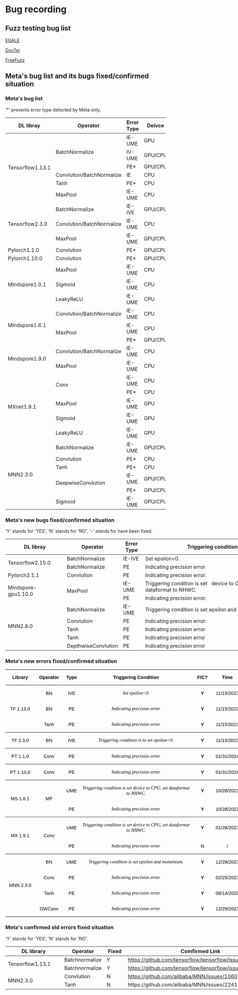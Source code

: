# Bug recording 
## Fuzz testing bug list
[EGALE](https://github.com/lin-tan/eagle/tree/main/bug-reproduction)

[DocTer](https://docs.google.com/spreadsheets/d/1DgupQBMVpybHtyOhCO0fRb-oJDZbZSbo7H-AG36AE_c/edit?pli=1#gid=1383411354)

[FreeFuzz](https://github.com/ise-uiuc/FreeFuzz/tree/main/data)

##  Meta's bug list and its bugs fixed/confirmed situation
### Meta's bug list
‘*’ presents error type detected by Meta only.
<table class="tg">
<thead>
  <tr>
    <th class="tg-0lax"> DL&nbsp;libray   </th>
    <th class="tg-0lax">Operator   </th>
    <th class="tg-0lax">Error Type   </th>
    <th class="tg-0lax"> Deivce   </th>
  </tr>
</thead>
<tbody>
  <tr>
    <td class="tg-0lax" rowspan="6">Tensorflow1.13.1   </td>
    <td class="tg-0lax" rowspan="3">BatchNormalize   </td>
    <td class="tg-0lax">IE-UME   </td>
    <td class="tg-0lax">GPU   </td>
  </tr>
  <tr>
    <td class="tg-0lax">IV-UME   </td>
    <td class="tg-0lax">GPU/CPU   </td>
  </tr>
  <tr>
    <td class="tg-0lax">PE*   </td>
    <td class="tg-0lax">GPU/CPU   </td>
  </tr>
  <tr>
    <td class="tg-0lax">Convlution/BatchNormalize   </td>
    <td class="tg-0lax">IE   </td>
    <td class="tg-0lax">CPU</td>
  </tr>
  <tr>
    <td class="tg-0lax">Tanh   </td>
    <td class="tg-0lax">PE* </td>
    <td class="tg-0lax">CPU   </td>
  </tr>
  <tr>
    <td class="tg-0lax">MaxPool   </td>
    <td class="tg-0lax">IE-UME   </td>
    <td class="tg-0lax">CPU   </td>
  </tr>
  <tr>
    <td class="tg-0lax" rowspan="3">Tensorflow2.3.0   </td>
    <td class="tg-0lax">BatchNormalize   </td>
    <td class="tg-0lax">IE-IVE   </td>
    <td class="tg-0lax">GPU/CPU   </td>
  </tr>
  <tr>
    <td class="tg-0lax">Convlution/BatchNormalize   </td>
    <td class="tg-0lax">IE-UME   </td>
    <td class="tg-0lax">CPU   </td>
  </tr>
  <tr>
    <td class="tg-0lax">MaxPool   </td>
    <td class="tg-0lax">IE-UME   </td>
    <td class="tg-0lax">GPU/CPU   </td>
  </tr>
  <tr>
    <td class="tg-0lax">Pytorch1.1.0   </td>
    <td class="tg-0lax">Convlution   </td>
    <td class="tg-0lax">PE*   </td>
    <td class="tg-0lax">GPU/CPU   </td>
  </tr>
  <tr>
    <td class="tg-0lax">Pytorch1.10.0   </td>
    <td class="tg-0lax">Convlution   </td>
    <td class="tg-0lax">PE*   </td>
    <td class="tg-0lax">GPU/CPU   </td>
  </tr>
  <tr>
    <td class="tg-0lax" rowspan="3">Mindspore1.0.1   <br></td>
    <td class="tg-0lax">MaxPool   </td>
    <td class="tg-0lax">IE-UME</td>
    <td class="tg-0lax">CPU</td>
  </tr>
  <tr>
    <td class="tg-0lax">Sigmoid</td>
    <td class="tg-0lax">IE-UME </td>
    <td class="tg-0lax">CPU</td>
  </tr>
  <tr>
    <td class="tg-0lax">LeakyReLU   </td>
    <td class="tg-0lax">IE-UME   </td>
    <td class="tg-0lax">CPU   </td>
  </tr>
  <tr>
    <td class="tg-0lax" rowspan="3">Mindspore1.6.1   </td>
    <td class="tg-0lax">Convlution/BatchNormalize   </td>
    <td class="tg-0lax">IE-UME   </td>
    <td class="tg-0lax">CPU   </td>
  </tr>
  <tr>
    <td class="tg-0lax" rowspan="2">MaxPool   </td>
    <td class="tg-0lax">IE-UME   </td>
    <td class="tg-0lax">CPU   </td>
  </tr>
  <tr>
    <td class="tg-0lax">PE*   </td>
    <td class="tg-0lax">GPU/CPU   </td>
  </tr>
  <tr>
    <td class="tg-0lax" rowspan="2">Mindspore1.9.0   </td>
    <td class="tg-0lax">Convlution/BatchNormalize   </td>
    <td class="tg-0lax">IE-UME   </td>
    <td class="tg-0lax">CPU   </td>
  </tr>
  <tr>
    <td class="tg-0lax">MaxPool   </td>
    <td class="tg-0lax">IE-UME   </td>
    <td class="tg-0lax">CPU   </td>
  </tr>
  <tr>
    <td class="tg-0lax" rowspan="5">MXnet1.9.1   </td>
    <td class="tg-0lax" rowspan="2">Conv   </td>
    <td class="tg-0lax"> IE-UME</td>
    <td class="tg-0lax"> CPU   </td>
  </tr>
  <tr>
    <td class="tg-0lax"> PE*   </td>
    <td class="tg-0lax">  CPU   </td>
  </tr>
  <tr>
    <td class="tg-0lax">MaxPool   </td>
    <td class="tg-0lax">IE-UME   </td>
    <td class="tg-0lax">GPU   </td>
  </tr>
  <tr>
    <td class="tg-0lax">Sigmoid   </td>
    <td class="tg-0lax">IE-UME   </td>
    <td class="tg-0lax">GPU   </td>
  </tr>
  <tr>
    <td class="tg-0lax">LeakyReLU   </td>
    <td class="tg-0lax">IE-UME   </td>
    <td class="tg-0lax">GPU   </td>
  </tr>
  <tr>
    <td class="tg-0lax" rowspan="6">MNN2.3.0   </td>
    <td class="tg-0lax"> BatchNormalize   </td>
    <td class="tg-0lax">IE-UME   </td>
    <td class="tg-0lax">GPU/CPU   </td>
  </tr>
  <tr>
    <td class="tg-0lax">Convlution   </td>
    <td class="tg-0lax">PE*   </td>
    <td class="tg-0lax">CPU</td>
  </tr>
  <tr>
    <td class="tg-0lax">Tanh </td>
    <td class="tg-0lax">PE*   </td>
    <td class="tg-0lax">CPU   </td>
  </tr>
  <tr>
    <td class="tg-0lax" rowspan="2">DeepwiseConvlution</td>
    <td class="tg-0lax">IE-UME   </td>
    <td class="tg-0lax">GPU/CPU   </td>
  </tr>
  <tr>
    <td class="tg-0lax">PE*</td>
    <td class="tg-0lax">GPU/CPU   </td>
  </tr>
  <tr>
    <td class="tg-0lax">Sigmoid   </td>
    <td class="tg-0lax">IE-UME   </td>
    <td class="tg-0lax">GPU/CPU   </td>
  </tr>
</tbody>
</table>

### Meta's new bugs fixed/confirmed situation
'Y' stands for 'YES', 'N' stands for 'NO', '-' stands for have been fixed.
<table class="tg" style="undefined;table-layout: fixed; width: 1290px">
<colgroup>
<col style="width: 192px">
<col style="width: 125px">
<col style="width: 72px">
<col style="width: 502px">
<col style="width: 57px">
<col style="width: 342px">
</colgroup>
<thead>
  <tr>
    <th class="tg-9wq8">DL&nbsp;libray</th>
    <th class="tg-9wq8">Operator</th>
    <th class="tg-9wq8">Error Type</th>
    <th class="tg-9wq8">Triggering condition</th>
    <th class="tg-nrix">Fixed</th>
    <th class="tg-nrix">Confirmed</th>
  </tr>
</thead>
<tbody>
  <tr>
    <td class="tg-9wq8" rowspan="2">Tensorflow2.15.0</td>
    <td class="tg-9wq8">BatchNormalize</td>
    <td class="tg-g0ou">IE-IVE</td>
    <td class="tg-g0ou">Set epsilon&lt;0.</td>
    <td class="tg-nrix">Y</td>
    <td class="tg-nrix">-</td>
  </tr>
  <tr>
    <td class="tg-9wq8">BatchNormalize</td>
    <td class="tg-g0ou">PE</td>
    <td class="tg-g0ou">Indicating precision error</td>
    <td class="tg-nrix">Y</td>
    <td class="tg-nrix">-</td>
  </tr>
  <tr>
    <td class="tg-9wq8">Pytorch2.1.1</td>
    <td class="tg-9wq8">Convlution</td>
    <td class="tg-g0ou">PE</td>
    <td class="tg-g0ou">Indicating precision error.</td>
    <td class="tg-nrix">N</td>
    <td class="tg-nrix">N</td>
  </tr>
  <tr>
    <td class="tg-9wq8" rowspan="2">Mindspore-gpu1.10.0</td>
    <td class="tg-9wq8" rowspan="2">MaxPool</td>
    <td class="tg-9wq8">IE-UME</td>
    <td class="tg-9wq8">Triggering condition is set&nbsp;&nbsp;&nbsp;device to CPU, set dataformat to NHWC.</td>
    <td class="tg-nrix">Y</td>
    <td class="tg-nrix">-</td>
  </tr>
  <tr>
    <td class="tg-nrix">PE</td>
    <td class="tg-nrix">Indicating precision error.</td>
    <td class="tg-nrix">Y</td>
    <td class="tg-nrix">-</td>
  </tr>
  <tr>
    <td class="tg-nrix" rowspan="5">MNN2.8.0</td>
    <td class="tg-nrix">BatchNormalize</td>
    <td class="tg-nrix">IE-UME</td>
    <td class="tg-nrix">Triggering condition is set epsilon and momentum.</td>
    <td class="tg-nrix">Y</td>
    <td class="tg-nrix">-</td>
  </tr>
  <tr>
    <td class="tg-nrix">Convlution</td>
    <td class="tg-nrix">PE</td>
    <td class="tg-nrix">Indicating precision error.</td>
    <td class="tg-nrix">N</td>
    <td class="tg-i2ln"><a href="https://github.com/alibaba/MNN/issues/2205">https://github.com/alibaba/MNN/issues/2205</a></td>
  </tr>
  <tr>
    <td class="tg-nrix">Tanh</td>
    <td class="tg-nrix">PE</td>
    <td class="tg-nrix">Indicating precision error</td>
    <td class="tg-nrix">N</td>
    <td class="tg-nrix">N</td>
  </tr>
  <tr>
    <td class="tg-nrix">Tanh</td>
    <td class="tg-nrix">PE</td>
    <td class="tg-nrix">Indicating precision error</td>
    <td class="tg-nrix">N</td>
    <td class="tg-i2ln"><a href="https://github.com/alibaba/MNN/issues/2241">https://github.com/alibaba/MNN/issues/2241</a></td>
  </tr>
  <tr>
    <td class="tg-nrix">DepthwiseConvlution</td>
    <td class="tg-nrix">PE</td>
    <td class="tg-nrix">Indicating precision error</td>
    <td class="tg-nrix">Y</td>
    <td class="tg-nrix">-</td>
  </tr>
</tbody>
</table>

### Meta's new errors fixed/confirmed situation

<table class="MsoNormalTable" border="0" cellspacing="0" cellpadding="0" width="792" style="width:594.0pt;border-collapse:collapse;mso-yfti-tbllook:1184;
 mso-padding-alt:0cm 5.4pt 0cm 5.4pt">
 <tbody><tr style="mso-yfti-irow:0;mso-yfti-firstrow:yes;height:22.7pt">
  <td width="79" nowrap="" style="width:59.0pt;border-top:solid windowtext 1.0pt;
  border-left:none;border-bottom:solid windowtext 1.0pt;border-right:none;
  padding:0cm 5.4pt 0cm 5.4pt;height:22.7pt">
  <p class="MsoNormal" align="center" style="text-align:center;mso-pagination:widow-orphan"><b><span lang="EN-US" style="font-size:11.0pt;font-family:&quot;Arial Unicode MS&quot;,sans-serif;
  color:black;mso-font-kerning:0pt">Library<o:p></o:p></span></b></p>
  </td>
  <td width="75" nowrap="" style="width:56.0pt;border-top:solid windowtext 1.0pt;
  border-left:none;border-bottom:solid windowtext 1.0pt;border-right:none;
  padding:0cm 5.4pt 0cm 5.4pt;height:22.7pt">
  <p class="MsoNormal" align="center" style="text-align:center;mso-pagination:widow-orphan"><b><span lang="EN-US" style="font-size:11.0pt;font-family:&quot;Arial Unicode MS&quot;,sans-serif;
  color:black;mso-font-kerning:0pt">Operator<o:p></o:p></span></b></p>
  </td>
  <td width="39" nowrap="" style="width:29.0pt;border-top:solid windowtext 1.0pt;
  border-left:none;border-bottom:solid windowtext 1.0pt;border-right:none;
  padding:0cm 5.4pt 0cm 5.4pt;height:22.7pt">
  <p class="MsoNormal" align="center" style="text-align:center;mso-pagination:widow-orphan"><b><span lang="EN-US" style="font-size:11.0pt;font-family:&quot;Arial Unicode MS&quot;,sans-serif;
  color:black;mso-font-kerning:0pt">Type<o:p></o:p></span></b></p>
  </td>
  <td width="439" style="width:329.0pt;border-top:solid windowtext 1.0pt;
  border-left:none;border-bottom:solid windowtext 1.0pt;border-right:none;
  padding:0cm 5.4pt 0cm 5.4pt;height:22.7pt">
  <p class="MsoNormal" align="center" style="text-align:center;mso-pagination:widow-orphan"><b><span lang="EN-US" style="font-size:11.0pt;font-family:&quot;Arial Unicode MS&quot;,sans-serif;
  color:black;mso-font-kerning:0pt">Triggering Condition<o:p></o:p></span></b></p>
  </td>
  <td width="51" nowrap="" style="width:38.0pt;border-top:solid windowtext 1.0pt;
  border-left:none;border-bottom:solid windowtext 1.0pt;border-right:none;
  padding:0cm 5.4pt 0cm 5.4pt;height:22.7pt">
  <p class="MsoNormal" align="center" style="text-align:center;mso-pagination:widow-orphan"><b><span lang="EN-US" style="font-size:11.0pt;font-family:&quot;Arial Unicode MS&quot;,sans-serif;
  color:black;mso-font-kerning:0pt">F/C?<o:p></o:p></span></b></p>
  </td>
  <td width="77" nowrap="" style="width:58.0pt;border-top:solid windowtext 1.0pt;
  border-left:none;border-bottom:solid windowtext 1.0pt;border-right:none;
  padding:0cm 5.4pt 0cm 5.4pt;height:22.7pt">
  <p class="MsoNormal" align="center" style="text-align:center;mso-pagination:widow-orphan"><b><span lang="EN-US" style="font-size:11.0pt;font-family:&quot;Arial Unicode MS&quot;,sans-serif;
  color:black;mso-font-kerning:0pt">Time<o:p></o:p></span></b></p>
  </td>
  <td width="33" nowrap="" style="width:25.0pt;border-top:solid windowtext 1.0pt;
  border-left:none;border-bottom:solid windowtext 1.0pt;border-right:none;
  padding:0cm 5.4pt 0cm 5.4pt;height:22.7pt">
  <p class="MsoNormal" align="center" style="text-align:center;mso-pagination:widow-orphan"><span class="SpellE"><b><span lang="EN-US" style="font-size:11.0pt;font-family:&quot;Arial Unicode MS&quot;,sans-serif;
  color:black;mso-font-kerning:0pt">Url</span></b></span><b><span lang="EN-US" style="font-size:11.0pt;font-family:&quot;Arial Unicode MS&quot;,sans-serif;color:black;
  mso-font-kerning:0pt"><o:p></o:p></span></b></p>
  </td>
 </tr>
 <tr style="mso-yfti-irow:1;height:22.7pt">
  <td width="79" nowrap="" rowspan="3" style="width:59.0pt;border:none;border-bottom:
  solid black 1.0pt;mso-border-bottom-alt:solid black .5pt;padding:0cm 5.4pt 0cm 5.4pt;
  height:22.7pt">
  <p class="MsoNormal" align="center" style="text-align:center;mso-pagination:widow-orphan"><span lang="EN-US" style="font-size:11.0pt;font-family:&quot;Arial Unicode MS&quot;,sans-serif;
  color:black;mso-font-kerning:0pt">TF 1.13.0<o:p></o:p></span></p>
  </td>
  <td width="75" nowrap="" style="width:56.0pt;padding:0cm 5.4pt 0cm 5.4pt;
  height:22.7pt">
  <p class="MsoNormal" align="center" style="text-align:center;mso-pagination:widow-orphan"><span lang="EN-US" style="font-size:11.0pt;font-family:&quot;Arial Unicode MS&quot;,sans-serif;
  color:black;mso-font-kerning:0pt">BN<o:p></o:p></span></p>
  </td>
  <td width="39" nowrap="" style="width:29.0pt;padding:0cm 5.4pt 0cm 5.4pt;
  height:22.7pt">
  <p class="MsoNormal" align="center" style="text-align:center;mso-pagination:widow-orphan"><span lang="EN-US" style="font-size:11.0pt;font-family:&quot;Arial Unicode MS&quot;,sans-serif;
  color:black;mso-font-kerning:0pt">IVE<o:p></o:p></span></p>
  </td>
  <td width="439" style="width:329.0pt;padding:0cm 5.4pt 0cm 5.4pt;height:22.7pt">
  <p class="MsoNormal" align="center" style="text-align:center;mso-pagination:widow-orphan"><i><span lang="EN-US" style="font-size:11.0pt;font-family:&quot;Times New Roman&quot;,serif;
  mso-fareast-font-family:等线;color:black;mso-font-kerning:0pt">Set
  epsilon&lt;0.<o:p></o:p></span></i></p>
  </td>
  <td width="51" nowrap="" style="width:38.0pt;padding:0cm 5.4pt 0cm 5.4pt;
  height:22.7pt">
  <p class="MsoNormal" align="center" style="text-align:center;mso-pagination:widow-orphan"><b><span lang="EN-US" style="font-size:11.0pt;font-family:&quot;Arial Unicode MS&quot;,sans-serif;
  color:black;mso-font-kerning:0pt">Y<o:p></o:p></span></b></p>
  </td>
  <td width="77" nowrap="" style="width:58.0pt;padding:0cm 5.4pt 0cm 5.4pt;
  height:22.7pt">
  <p class="MsoNormal" align="center" style="text-align:center;mso-pagination:widow-orphan"><span lang="EN-US" style="font-size:11.0pt;font-family:&quot;Arial Unicode MS&quot;,sans-serif;
  color:black;mso-font-kerning:0pt">11/15/2023<o:p></o:p></span></p>
  </td>
  <td width="33" nowrap="" style="width:25.0pt;padding:0cm 5.4pt 0cm 5.4pt;
  height:22.7pt">
  <p class="MsoNormal" align="center" style="text-align:center;mso-pagination:widow-orphan"><span lang="EN-US" style="font-size:11.0pt;font-family:&quot;Arial Unicode MS&quot;,sans-serif;
  color:black;mso-font-kerning:0pt">/<o:p></o:p></span></p>
  </td>
 </tr>
 <tr style="mso-yfti-irow:2;height:22.7pt">
  <td width="75" nowrap="" style="width:56.0pt;padding:0cm 5.4pt 0cm 5.4pt;
  height:22.7pt">
  <p class="MsoNormal" align="center" style="text-align:center;mso-pagination:widow-orphan"><span lang="EN-US" style="font-size:11.0pt;font-family:&quot;Arial Unicode MS&quot;,sans-serif;
  color:black;mso-font-kerning:0pt">BN<o:p></o:p></span></p>
  </td>
  <td width="39" nowrap="" style="width:29.0pt;padding:0cm 5.4pt 0cm 5.4pt;
  height:22.7pt">
  <p class="MsoNormal" align="center" style="text-align:center;mso-pagination:widow-orphan"><span lang="EN-US" style="font-size:11.0pt;font-family:&quot;Arial Unicode MS&quot;,sans-serif;
  color:black;mso-font-kerning:0pt">PE<o:p></o:p></span></p>
  </td>
  <td width="439" style="width:329.0pt;padding:0cm 5.4pt 0cm 5.4pt;height:22.7pt">
  <p class="MsoNormal" align="center" style="text-align:center;mso-pagination:widow-orphan"><i><span lang="EN-US" style="font-size:11.0pt;font-family:&quot;Times New Roman&quot;,serif;
  mso-fareast-font-family:等线;color:black;mso-font-kerning:0pt">Indicating
  precision error.<o:p></o:p></span></i></p>
  </td>
  <td width="51" nowrap="" style="width:38.0pt;padding:0cm 5.4pt 0cm 5.4pt;
  height:22.7pt">
  <p class="MsoNormal" align="center" style="text-align:center;mso-pagination:widow-orphan"><b><span lang="EN-US" style="font-size:11.0pt;font-family:&quot;Arial Unicode MS&quot;,sans-serif;
  color:black;mso-font-kerning:0pt">Y<o:p></o:p></span></b></p>
  </td>
  <td width="77" nowrap="" style="width:58.0pt;padding:0cm 5.4pt 0cm 5.4pt;
  height:22.7pt">
  <p class="MsoNormal" align="center" style="text-align:center;mso-pagination:widow-orphan"><span lang="EN-US" style="font-size:11.0pt;font-family:&quot;Arial Unicode MS&quot;,sans-serif;
  color:black;mso-font-kerning:0pt">11/15/2023<o:p></o:p></span></p>
  </td>
  <td width="33" nowrap="" style="width:25.0pt;padding:0cm 5.4pt 0cm 5.4pt;
  height:22.7pt">
  <p class="MsoNormal" align="center" style="text-align:center;mso-pagination:widow-orphan"><span lang="EN-US" style="font-size:11.0pt;font-family:&quot;Arial Unicode MS&quot;,sans-serif;
  color:black;mso-font-kerning:0pt">/<o:p></o:p></span></p>
  </td>
 </tr>
 <tr style="mso-yfti-irow:3;height:22.7pt">
  <td width="75" nowrap="" style="width:56.0pt;border:none;border-bottom:solid windowtext 1.0pt;
  mso-border-bottom-alt:solid windowtext .5pt;padding:0cm 5.4pt 0cm 5.4pt;
  height:22.7pt">
  <p class="MsoNormal" align="center" style="text-align:center;mso-pagination:widow-orphan"><span lang="EN-US" style="font-size:11.0pt;font-family:&quot;Arial Unicode MS&quot;,sans-serif;
  color:black;mso-font-kerning:0pt">Tanh<o:p></o:p></span></p>
  </td>
  <td width="39" nowrap="" style="width:29.0pt;border:none;border-bottom:solid windowtext 1.0pt;
  mso-border-bottom-alt:solid windowtext .5pt;padding:0cm 5.4pt 0cm 5.4pt;
  height:22.7pt">
  <p class="MsoNormal" align="center" style="text-align:center;mso-pagination:widow-orphan"><span lang="EN-US" style="font-size:11.0pt;font-family:&quot;Arial Unicode MS&quot;,sans-serif;
  color:black;mso-font-kerning:0pt">PE<o:p></o:p></span></p>
  </td>
  <td width="439" style="width:329.0pt;border:none;border-bottom:solid windowtext 1.0pt;
  mso-border-bottom-alt:solid windowtext .5pt;padding:0cm 5.4pt 0cm 5.4pt;
  height:22.7pt">
  <p class="MsoNormal" align="center" style="text-align:center;mso-pagination:widow-orphan"><i><span lang="EN-US" style="font-size:11.0pt;font-family:&quot;Times New Roman&quot;,serif;
  mso-fareast-font-family:等线;color:black;mso-font-kerning:0pt">Indicating
  precision error.<o:p></o:p></span></i></p>
  </td>
  <td width="51" nowrap="" style="width:38.0pt;border:none;border-bottom:solid windowtext 1.0pt;
  mso-border-bottom-alt:solid windowtext .5pt;padding:0cm 5.4pt 0cm 5.4pt;
  height:22.7pt">
  <p class="MsoNormal" align="center" style="text-align:center;mso-pagination:widow-orphan"><b><span lang="EN-US" style="font-size:11.0pt;font-family:&quot;Arial Unicode MS&quot;,sans-serif;
  color:black;mso-font-kerning:0pt">Y<o:p></o:p></span></b></p>
  </td>
  <td width="77" nowrap="" style="width:58.0pt;border:none;border-bottom:solid windowtext 1.0pt;
  mso-border-bottom-alt:solid windowtext .5pt;padding:0cm 5.4pt 0cm 5.4pt;
  height:22.7pt">
  <p class="MsoNormal" align="center" style="text-align:center;mso-pagination:widow-orphan"><span lang="EN-US" style="font-size:11.0pt;font-family:&quot;Arial Unicode MS&quot;,sans-serif;
  color:black;mso-font-kerning:0pt">11/15/2023<o:p></o:p></span></p>
  </td>
  <td width="33" nowrap="" style="width:25.0pt;border:none;border-bottom:solid windowtext 1.0pt;
  mso-border-bottom-alt:solid windowtext .5pt;padding:0cm 5.4pt 0cm 5.4pt;
  height:22.7pt">
  <p class="MsoNormal" align="center" style="text-align:center;mso-pagination:widow-orphan"><span lang="EN-US" style="font-size:11.0pt;font-family:&quot;Arial Unicode MS&quot;,sans-serif;
  color:black;mso-font-kerning:0pt">/<o:p></o:p></span></p>
  </td>
 </tr>
 <tr style="mso-yfti-irow:4;height:22.7pt">
  <td width="79" nowrap="" style="width:59.0pt;padding:0cm 5.4pt 0cm 5.4pt;
  height:22.7pt">
  <p class="MsoNormal" align="center" style="text-align:center;mso-pagination:widow-orphan"><span lang="EN-US" style="font-size:11.0pt;font-family:&quot;Arial Unicode MS&quot;,sans-serif;
  color:black;mso-font-kerning:0pt">TF 2.3.0<o:p></o:p></span></p>
  </td>
  <td width="75" nowrap="" style="width:56.0pt;padding:0cm 5.4pt 0cm 5.4pt;
  height:22.7pt">
  <p class="MsoNormal" align="center" style="text-align:center;mso-pagination:widow-orphan"><span lang="EN-US" style="font-size:11.0pt;font-family:&quot;Arial Unicode MS&quot;,sans-serif;
  color:black;mso-font-kerning:0pt">BN<o:p></o:p></span></p>
  </td>
  <td width="39" nowrap="" style="width:29.0pt;padding:0cm 5.4pt 0cm 5.4pt;
  height:22.7pt">
  <p class="MsoNormal" align="center" style="text-align:center;mso-pagination:widow-orphan"><span lang="EN-US" style="font-size:11.0pt;font-family:&quot;Arial Unicode MS&quot;,sans-serif;
  color:black;mso-font-kerning:0pt">IVE<o:p></o:p></span></p>
  </td>
  <td width="439" style="width:329.0pt;padding:0cm 5.4pt 0cm 5.4pt;height:22.7pt">
  <p class="MsoNormal" align="center" style="text-align:center;mso-pagination:widow-orphan"><i><span lang="EN-US" style="font-size:11.0pt;font-family:&quot;Times New Roman&quot;,serif;
  mso-fareast-font-family:等线;color:black;mso-font-kerning:0pt">Triggering condition
  is to set epsilon&lt;0.<o:p></o:p></span></i></p>
  </td>
  <td width="51" nowrap="" style="width:38.0pt;border:none;border-bottom:solid windowtext 1.0pt;
  mso-border-bottom-alt:solid windowtext .5pt;padding:0cm 5.4pt 0cm 5.4pt;
  height:22.7pt">
  <p class="MsoNormal" align="center" style="text-align:center;mso-pagination:widow-orphan"><b><span lang="EN-US" style="font-size:11.0pt;font-family:&quot;Arial Unicode MS&quot;,sans-serif;
  color:black;mso-font-kerning:0pt">Y<o:p></o:p></span></b></p>
  </td>
  <td width="77" nowrap="" style="width:58.0pt;border:none;border-bottom:solid windowtext 1.0pt;
  mso-border-bottom-alt:solid windowtext .5pt;padding:0cm 5.4pt 0cm 5.4pt;
  height:22.7pt">
  <p class="MsoNormal" align="center" style="text-align:center;mso-pagination:widow-orphan"><span lang="EN-US" style="font-size:11.0pt;font-family:&quot;Arial Unicode MS&quot;,sans-serif;
  color:black;mso-font-kerning:0pt">11/15/2023<o:p></o:p></span></p>
  </td>
  <td width="33" nowrap="" style="width:25.0pt;border:none;border-bottom:solid windowtext 1.0pt;
  mso-border-bottom-alt:solid windowtext .5pt;padding:0cm 5.4pt 0cm 5.4pt;
  height:22.7pt">
  <p class="MsoNormal" align="center" style="text-align:center;mso-pagination:widow-orphan"><span lang="EN-US" style="font-size:11.0pt;font-family:&quot;Arial Unicode MS&quot;,sans-serif;
  color:black;mso-font-kerning:0pt">/<o:p></o:p></span></p>
  </td>
 </tr>
 <tr style="mso-yfti-irow:5;height:22.7pt">
  <td width="79" nowrap="" style="width:59.0pt;border-top:solid windowtext 1.0pt;
  border-left:none;border-bottom:solid windowtext 1.0pt;border-right:none;
  mso-border-top-alt:solid windowtext .5pt;mso-border-bottom-alt:solid windowtext .5pt;
  padding:0cm 5.4pt 0cm 5.4pt;height:22.7pt">
  <p class="MsoNormal" align="center" style="text-align:center;mso-pagination:widow-orphan"><span lang="EN-US" style="font-size:11.0pt;font-family:&quot;Arial Unicode MS&quot;,sans-serif;
  color:black;mso-font-kerning:0pt">PT 1.1.0<o:p></o:p></span></p>
  </td>
  <td width="75" nowrap="" style="width:56.0pt;border-top:solid windowtext 1.0pt;
  border-left:none;border-bottom:solid windowtext 1.0pt;border-right:none;
  mso-border-top-alt:solid windowtext .5pt;mso-border-bottom-alt:solid windowtext .5pt;
  padding:0cm 5.4pt 0cm 5.4pt;height:22.7pt">
  <p class="MsoNormal" align="center" style="text-align:center;mso-pagination:widow-orphan"><span lang="EN-US" style="font-size:11.0pt;font-family:&quot;Arial Unicode MS&quot;,sans-serif;
  color:black;mso-font-kerning:0pt">Conv<o:p></o:p></span></p>
  </td>
  <td width="39" nowrap="" style="width:29.0pt;border-top:solid windowtext 1.0pt;
  border-left:none;border-bottom:solid windowtext 1.0pt;border-right:none;
  mso-border-top-alt:solid windowtext .5pt;mso-border-bottom-alt:solid windowtext .5pt;
  padding:0cm 5.4pt 0cm 5.4pt;height:22.7pt">
  <p class="MsoNormal" align="center" style="text-align:center;mso-pagination:widow-orphan"><span lang="EN-US" style="font-size:11.0pt;font-family:&quot;Arial Unicode MS&quot;,sans-serif;
  color:black;mso-font-kerning:0pt">PE<o:p></o:p></span></p>
  </td>
  <td width="439" style="width:329.0pt;border-top:solid windowtext 1.0pt;
  border-left:none;border-bottom:solid windowtext 1.0pt;border-right:none;
  mso-border-top-alt:solid windowtext .5pt;mso-border-bottom-alt:solid windowtext .5pt;
  padding:0cm 5.4pt 0cm 5.4pt;height:22.7pt">
  <p class="MsoNormal" align="center" style="text-align:center;mso-pagination:widow-orphan"><i><span lang="EN-US" style="font-size:11.0pt;font-family:&quot;Times New Roman&quot;,serif;
  mso-fareast-font-family:等线;color:black;mso-font-kerning:0pt">Indicating
  precision error.<o:p></o:p></span></i></p>
  </td>
  <td width="51" nowrap="" style="width:38.0pt;border:none;border-bottom:solid windowtext 1.0pt;
  mso-border-top-alt:solid windowtext .5pt;mso-border-top-alt:solid windowtext .5pt;
  mso-border-bottom-alt:solid windowtext .5pt;padding:0cm 5.4pt 0cm 5.4pt;
  height:22.7pt">
  <p class="MsoNormal" align="center" style="text-align:center;mso-pagination:widow-orphan"><b><span lang="EN-US" style="font-size:11.0pt;font-family:&quot;Arial Unicode MS&quot;,sans-serif;
  color:black;mso-font-kerning:0pt">Y<o:p></o:p></span></b></p>
  </td>
  <td width="77" nowrap="" style="width:58.0pt;border:none;border-bottom:solid windowtext 1.0pt;
  mso-border-top-alt:solid windowtext .5pt;mso-border-top-alt:solid windowtext .5pt;
  mso-border-bottom-alt:solid windowtext .5pt;padding:0cm 5.4pt 0cm 5.4pt;
  height:22.7pt">
  <p class="MsoNormal" align="center" style="text-align:center;mso-pagination:widow-orphan"><span lang="EN-US" style="font-size:11.0pt;font-family:&quot;Arial Unicode MS&quot;,sans-serif;
  color:black;mso-font-kerning:0pt">01/31/2024<o:p></o:p></span></p>
  </td>
  <td width="33" nowrap="" style="width:25.0pt;border:none;border-bottom:solid windowtext 1.0pt;
  mso-border-top-alt:solid windowtext .5pt;mso-border-top-alt:solid windowtext .5pt;
  mso-border-bottom-alt:solid windowtext .5pt;padding:0cm 5.4pt 0cm 5.4pt;
  height:22.7pt">
  <p class="MsoNormal" align="center" style="text-align:center;mso-pagination:widow-orphan"><span lang="EN-US" style="font-size:11.0pt;font-family:&quot;Arial Unicode MS&quot;,sans-serif;
  color:black;mso-font-kerning:0pt">/<o:p></o:p></span></p>
  </td>
 </tr>
 <tr style="mso-yfti-irow:6;height:22.7pt">
  <td width="79" nowrap="" style="width:59.0pt;padding:0cm 5.4pt 0cm 5.4pt;
  height:22.7pt">
  <p class="MsoNormal" align="center" style="text-align:center;mso-pagination:widow-orphan"><span lang="EN-US" style="font-size:11.0pt;font-family:&quot;Arial Unicode MS&quot;,sans-serif;
  color:black;mso-font-kerning:0pt">PT 1.10.0<o:p></o:p></span></p>
  </td>
  <td width="75" nowrap="" style="width:56.0pt;padding:0cm 5.4pt 0cm 5.4pt;
  height:22.7pt">
  <p class="MsoNormal" align="center" style="text-align:center;mso-pagination:widow-orphan"><span lang="EN-US" style="font-size:11.0pt;font-family:&quot;Arial Unicode MS&quot;,sans-serif;
  color:black;mso-font-kerning:0pt">Conv<o:p></o:p></span></p>
  </td>
  <td width="39" nowrap="" style="width:29.0pt;padding:0cm 5.4pt 0cm 5.4pt;
  height:22.7pt">
  <p class="MsoNormal" align="center" style="text-align:center;mso-pagination:widow-orphan"><span lang="EN-US" style="font-size:11.0pt;font-family:&quot;Arial Unicode MS&quot;,sans-serif;
  color:black;mso-font-kerning:0pt">PE<o:p></o:p></span></p>
  </td>
  <td width="439" style="width:329.0pt;padding:0cm 5.4pt 0cm 5.4pt;height:22.7pt">
  <p class="MsoNormal" align="center" style="text-align:center;mso-pagination:widow-orphan"><i><span lang="EN-US" style="font-size:11.0pt;font-family:&quot;Times New Roman&quot;,serif;
  mso-fareast-font-family:等线;color:black;mso-font-kerning:0pt">Indicating
  precision error.<o:p></o:p></span></i></p>
  </td>
  <td width="51" nowrap="" style="width:38.0pt;padding:0cm 5.4pt 0cm 5.4pt;
  height:22.7pt">
  <p class="MsoNormal" align="center" style="text-align:center;mso-pagination:widow-orphan"><b><span lang="EN-US" style="font-size:11.0pt;font-family:&quot;Arial Unicode MS&quot;,sans-serif;
  color:black;mso-font-kerning:0pt">Y<o:p></o:p></span></b></p>
  </td>
  <td width="77" nowrap="" style="width:58.0pt;border:none;border-bottom:solid windowtext 1.0pt;
  mso-border-top-alt:solid windowtext .5pt;mso-border-top-alt:solid windowtext .5pt;
  mso-border-bottom-alt:solid windowtext .5pt;padding:0cm 5.4pt 0cm 5.4pt;
  height:22.7pt">
  <p class="MsoNormal" align="center" style="text-align:center;mso-pagination:widow-orphan"><span lang="EN-US" style="font-size:11.0pt;font-family:&quot;Arial Unicode MS&quot;,sans-serif;
  color:black;mso-font-kerning:0pt">01/31/2024<o:p></o:p></span></p>
  </td>
  <td width="33" nowrap="" style="width:25.0pt;padding:0cm 5.4pt 0cm 5.4pt;
  height:22.7pt">
  <p class="MsoNormal" align="center" style="text-align:center;mso-pagination:widow-orphan"><span lang="EN-US" style="font-size:11.0pt;font-family:&quot;Arial Unicode MS&quot;,sans-serif;
  color:black;mso-font-kerning:0pt">/<o:p></o:p></span></p>
  </td>
 </tr>
 <tr style="mso-yfti-irow:7;height:22.7pt">
  <td width="79" nowrap="" rowspan="2" style="width:59.0pt;border-top:solid windowtext 1.0pt;
  border-left:none;border-bottom:solid black 1.0pt;border-right:none;
  mso-border-top-alt:solid windowtext .5pt;mso-border-bottom-alt:solid black .5pt;
  padding:0cm 5.4pt 0cm 5.4pt;height:22.7pt">
  <p class="MsoNormal" align="center" style="text-align:center;mso-pagination:widow-orphan"><span lang="EN-US" style="font-size:11.0pt;font-family:&quot;Arial Unicode MS&quot;,sans-serif;
  color:black;mso-font-kerning:0pt">MS 1.6.1<o:p></o:p></span></p>
  </td>
  <td width="75" nowrap="" rowspan="2" style="width:56.0pt;border-top:solid windowtext 1.0pt;
  border-left:none;border-bottom:solid black 1.0pt;border-right:none;
  mso-border-top-alt:solid windowtext .5pt;mso-border-bottom-alt:solid black .5pt;
  padding:0cm 5.4pt 0cm 5.4pt;height:22.7pt">
  <p class="MsoNormal" align="center" style="text-align:center;mso-pagination:widow-orphan"><span lang="EN-US" style="font-size:11.0pt;font-family:&quot;Arial Unicode MS&quot;,sans-serif;
  color:black;mso-font-kerning:0pt">MP<o:p></o:p></span></p>
  </td>
  <td width="39" nowrap="" style="width:29.0pt;border:none;border-top:solid windowtext 1.0pt;
  mso-border-top-alt:solid windowtext .5pt;padding:0cm 5.4pt 0cm 5.4pt;
  height:22.7pt">
  <p class="MsoNormal" align="center" style="text-align:center;mso-pagination:widow-orphan"><span lang="EN-US" style="font-size:11.0pt;font-family:&quot;Arial Unicode MS&quot;,sans-serif;
  color:black;mso-font-kerning:0pt">UME<o:p></o:p></span></p>
  </td>
  <td width="439" style="width:329.0pt;border:none;border-top:solid windowtext 1.0pt;
  mso-border-top-alt:solid windowtext .5pt;padding:0cm 5.4pt 0cm 5.4pt;
  height:22.7pt">
  <p class="MsoNormal" align="center" style="text-align:center;mso-pagination:widow-orphan"><i><span lang="EN-US" style="font-size:11.0pt;font-family:&quot;Times New Roman&quot;,serif;
  mso-fareast-font-family:等线;color:black;mso-font-kerning:0pt">Triggering
  condition is set&nbsp;device to CPU, set <span class="SpellE">dataformat</span>
  to NHWC.<o:p></o:p></span></i></p>
  </td>
  <td width="51" nowrap="" style="width:38.0pt;border:none;border-top:solid windowtext 1.0pt;
  mso-border-top-alt:solid windowtext .5pt;padding:0cm 5.4pt 0cm 5.4pt;
  height:22.7pt">
  <p class="MsoNormal" align="center" style="text-align:center;mso-pagination:widow-orphan"><b><span lang="EN-US" style="font-size:11.0pt;font-family:&quot;Arial Unicode MS&quot;,sans-serif;
  color:black;mso-font-kerning:0pt">Y<o:p></o:p></span></b></p>
  </td>
  <td width="77" nowrap="" style="width:58.0pt;padding:0cm 5.4pt 0cm 5.4pt;
  height:22.7pt">
  <p class="MsoNormal" align="center" style="text-align:center;mso-pagination:widow-orphan"><span lang="EN-US" style="font-size:11.0pt;font-family:&quot;Arial Unicode MS&quot;,sans-serif;
  color:black;mso-font-kerning:0pt">10/28/2023<o:p></o:p></span></p>
  </td>
  <td width="33" nowrap="" style="width:25.0pt;border:none;border-top:solid windowtext 1.0pt;
  mso-border-top-alt:solid windowtext .5pt;padding:0cm 5.4pt 0cm 5.4pt;
  height:22.7pt">
  <p class="MsoNormal" align="center" style="text-align:center;mso-pagination:widow-orphan"><span lang="EN-US" style="font-size:11.0pt;font-family:&quot;Arial Unicode MS&quot;,sans-serif;
  color:black;mso-font-kerning:0pt">/<o:p></o:p></span></p>
  </td>
 </tr>
 <tr style="mso-yfti-irow:8;height:22.7pt">
  <td width="39" nowrap="" style="width:29.0pt;border:none;border-bottom:solid windowtext 1.0pt;
  mso-border-bottom-alt:solid windowtext .5pt;padding:0cm 5.4pt 0cm 5.4pt;
  height:22.7pt">
  <p class="MsoNormal" align="center" style="text-align:center;mso-pagination:widow-orphan"><span lang="EN-US" style="font-size:11.0pt;font-family:&quot;Arial Unicode MS&quot;,sans-serif;
  color:black;mso-font-kerning:0pt">PE<o:p></o:p></span></p>
  </td>
  <td width="439" style="width:329.0pt;border:none;border-bottom:solid windowtext 1.0pt;
  mso-border-bottom-alt:solid windowtext .5pt;padding:0cm 5.4pt 0cm 5.4pt;
  height:22.7pt">
  <p class="MsoNormal" align="center" style="text-align:center;mso-pagination:widow-orphan"><i><span lang="EN-US" style="font-size:11.0pt;font-family:&quot;Times New Roman&quot;,serif;
  mso-fareast-font-family:等线;color:black;mso-font-kerning:0pt">Indicating
  precision error.<o:p></o:p></span></i></p>
  </td>
  <td width="51" nowrap="" style="width:38.0pt;border:none;border-bottom:solid windowtext 1.0pt;
  mso-border-bottom-alt:solid windowtext .5pt;padding:0cm 5.4pt 0cm 5.4pt;
  height:22.7pt">
  <p class="MsoNormal" align="center" style="text-align:center;mso-pagination:widow-orphan"><b><span lang="EN-US" style="font-size:11.0pt;font-family:&quot;Arial Unicode MS&quot;,sans-serif;
  color:black;mso-font-kerning:0pt">Y<o:p></o:p></span></b></p>
  </td>
  <td width="77" nowrap="" style="width:58.0pt;border:none;border-bottom:solid windowtext 1.0pt;
  mso-border-bottom-alt:solid windowtext .5pt;padding:0cm 5.4pt 0cm 5.4pt;
  height:22.7pt">
  <p class="MsoNormal" align="center" style="text-align:center;mso-pagination:widow-orphan"><span lang="EN-US" style="font-size:11.0pt;font-family:&quot;Arial Unicode MS&quot;,sans-serif;
  color:black;mso-font-kerning:0pt">10/28/2023<o:p></o:p></span></p>
  </td>
  <td width="33" nowrap="" style="width:25.0pt;border:none;border-bottom:solid windowtext 1.0pt;
  mso-border-bottom-alt:solid windowtext .5pt;padding:0cm 5.4pt 0cm 5.4pt;
  height:22.7pt">
  <p class="MsoNormal" align="center" style="text-align:center;mso-pagination:widow-orphan"><span lang="EN-US" style="font-size:11.0pt;font-family:&quot;Arial Unicode MS&quot;,sans-serif;
  color:black;mso-font-kerning:0pt">/<o:p></o:p></span></p>
  </td>
 </tr>
 <tr style="mso-yfti-irow:9;height:22.7pt">
  <td width="79" nowrap="" rowspan="2" style="width:59.0pt;border:none;border-bottom:
  solid black 1.0pt;mso-border-bottom-alt:solid black .5pt;padding:0cm 5.4pt 0cm 5.4pt;
  height:22.7pt">
  <p class="MsoNormal" align="center" style="text-align:center;mso-pagination:widow-orphan"><span lang="EN-US" style="font-size:11.0pt;font-family:&quot;Arial Unicode MS&quot;,sans-serif;
  color:black;mso-font-kerning:0pt">MX 1.9.1<o:p></o:p></span></p>
  </td>
  <td width="75" nowrap="" rowspan="2" style="width:56.0pt;border:none;border-bottom:
  solid black 1.0pt;mso-border-bottom-alt:solid black .5pt;padding:0cm 5.4pt 0cm 5.4pt;
  height:22.7pt">
  <p class="MsoNormal" align="center" style="text-align:center;mso-pagination:widow-orphan"><span lang="EN-US" style="font-size:11.0pt;font-family:&quot;Arial Unicode MS&quot;,sans-serif;
  color:black;mso-font-kerning:0pt">Conv<o:p></o:p></span></p>
  </td>
  <td width="39" nowrap="" style="width:29.0pt;padding:0cm 5.4pt 0cm 5.4pt;
  height:22.7pt">
  <p class="MsoNormal" align="center" style="text-align:center;mso-pagination:widow-orphan"><span lang="EN-US" style="font-size:11.0pt;font-family:&quot;Arial Unicode MS&quot;,sans-serif;
  color:black;mso-font-kerning:0pt">UME<o:p></o:p></span></p>
  </td>
  <td width="439" style="width:329.0pt;padding:0cm 5.4pt 0cm 5.4pt;height:22.7pt">
  <p class="MsoNormal" align="center" style="text-align:center;mso-pagination:widow-orphan"><i><span lang="EN-US" style="font-size:11.0pt;font-family:&quot;Times New Roman&quot;,serif;
  mso-fareast-font-family:等线;color:black;mso-font-kerning:0pt">Triggering
  condition is set device to CPU, set <span class="SpellE">dataformat</span> to
  NHWC.<o:p></o:p></span></i></p>
  </td>
  <td width="51" nowrap="" style="width:38.0pt;padding:0cm 5.4pt 0cm 5.4pt;
  height:22.7pt">
  <p class="MsoNormal" align="center" style="text-align:center;mso-pagination:widow-orphan"><b><span lang="EN-US" style="font-size:11.0pt;font-family:&quot;Arial Unicode MS&quot;,sans-serif;
  color:black;mso-font-kerning:0pt">Y<o:p></o:p></span></b></p>
  </td>
  <td width="77" nowrap="" style="width:58.0pt;padding:0cm 5.4pt 0cm 5.4pt;
  height:22.7pt">
  <p class="MsoNormal" align="center" style="text-align:center;mso-pagination:widow-orphan"><span lang="EN-US" style="font-size:11.0pt;font-family:&quot;Arial Unicode MS&quot;,sans-serif;
  color:black;mso-font-kerning:0pt">01/26/2023<o:p></o:p></span></p>
  </td>
  <td width="33" nowrap="" style="width:25.0pt;padding:0cm 5.4pt 0cm 5.4pt;
  height:22.7pt">
  <p class="MsoNormal" align="center" style="text-align:center;mso-pagination:widow-orphan"><span lang="EN-US" style="font-size:11.0pt;font-family:&quot;Arial Unicode MS&quot;,sans-serif;
  color:black;mso-font-kerning:0pt">1<o:p></o:p></span></p>
  </td>
 </tr>
 <tr style="mso-yfti-irow:10;height:22.7pt">
  <td width="39" nowrap="" style="width:29.0pt;padding:0cm 5.4pt 0cm 5.4pt;
  height:22.7pt">
  <p class="MsoNormal" align="center" style="text-align:center;mso-pagination:widow-orphan"><span lang="EN-US" style="font-size:11.0pt;font-family:&quot;Arial Unicode MS&quot;,sans-serif;
  color:black;mso-font-kerning:0pt">PE<o:p></o:p></span></p>
  </td>
  <td width="439" style="width:329.0pt;padding:0cm 5.4pt 0cm 5.4pt;height:22.7pt">
  <p class="MsoNormal" align="center" style="text-align:center;mso-pagination:widow-orphan"><i><span lang="EN-US" style="font-size:11.0pt;font-family:&quot;Times New Roman&quot;,serif;
  mso-fareast-font-family:等线;color:black;mso-font-kerning:0pt">Indicating
  precision error.<o:p></o:p></span></i></p>
  </td>
  <td width="51" nowrap="" style="width:38.0pt;padding:0cm 5.4pt 0cm 5.4pt;
  height:22.7pt">
  <p class="MsoNormal" align="center" style="text-align:center;mso-pagination:widow-orphan"><span lang="EN-US" style="font-size:11.0pt;font-family:&quot;Arial Unicode MS&quot;,sans-serif;
  color:black;mso-font-kerning:0pt">N<o:p></o:p></span></p>
  </td>
  <td width="77" nowrap="" style="width:58.0pt;padding:0cm 5.4pt 0cm 5.4pt;
  height:22.7pt">
  <p class="MsoNormal" align="center" style="text-align:center;mso-pagination:widow-orphan"><span lang="EN-US" style="font-size:11.0pt;font-family:&quot;Arial Unicode MS&quot;,sans-serif;
  color:black;mso-font-kerning:0pt">/<o:p></o:p></span></p>
  </td>
  <td width="33" nowrap="" style="width:25.0pt;padding:0cm 5.4pt 0cm 5.4pt;
  height:22.7pt">
  <p class="MsoNormal" align="center" style="text-align:center;mso-pagination:widow-orphan"><span lang="EN-US" style="font-size:11.0pt;font-family:&quot;Arial Unicode MS&quot;,sans-serif;
  color:black;mso-font-kerning:0pt">/<o:p></o:p></span></p>
  </td>
 </tr>
 <tr style="mso-yfti-irow:11;height:22.7pt">
  <td width="79" nowrap="" rowspan="4" style="width:59.0pt;border:none;border-bottom:
  solid black 1.0pt;padding:0cm 5.4pt 0cm 5.4pt;height:22.7pt">
  <p class="MsoNormal" align="center" style="text-align:center;mso-pagination:widow-orphan"><span lang="EN-US" style="font-size:11.0pt;font-family:&quot;Arial Unicode MS&quot;,sans-serif;
  color:black;mso-font-kerning:0pt">MNN 2.3.0<o:p></o:p></span></p>
  </td>
  <td width="75" nowrap="" style="width:56.0pt;padding:0cm 5.4pt 0cm 5.4pt;
  height:22.7pt">
  <p class="MsoNormal" align="center" style="text-align:center;mso-pagination:widow-orphan"><span lang="EN-US" style="font-size:11.0pt;font-family:&quot;Arial Unicode MS&quot;,sans-serif;
  color:black;mso-font-kerning:0pt">BN<o:p></o:p></span></p>
  </td>
  <td width="39" nowrap="" style="width:29.0pt;border:none;border-top:solid windowtext 1.0pt;
  mso-border-top-alt:solid windowtext .5pt;padding:0cm 5.4pt 0cm 5.4pt;
  height:22.7pt">
  <p class="MsoNormal" align="center" style="text-align:center;mso-pagination:widow-orphan"><span lang="EN-US" style="font-size:11.0pt;font-family:&quot;Arial Unicode MS&quot;,sans-serif;
  color:black;mso-font-kerning:0pt">UME<o:p></o:p></span></p>
  </td>
  <td width="439" style="width:329.0pt;border:none;border-top:solid windowtext 1.0pt;
  mso-border-top-alt:solid windowtext .5pt;padding:0cm 5.4pt 0cm 5.4pt;
  height:22.7pt">
  <p class="MsoNormal" align="center" style="text-align:center;mso-pagination:widow-orphan"><i><span lang="EN-US" style="font-size:11.0pt;font-family:&quot;Times New Roman&quot;,serif;
  mso-fareast-font-family:等线;color:black;mso-font-kerning:0pt">Triggering
  condition is set epsilon and momentum.<o:p></o:p></span></i></p>
  </td>
  <td width="51" nowrap="" style="width:38.0pt;border:none;border-top:solid windowtext 1.0pt;
  mso-border-top-alt:solid windowtext .5pt;padding:0cm 5.4pt 0cm 5.4pt;
  height:22.7pt">
  <p class="MsoNormal" align="center" style="text-align:center;mso-pagination:widow-orphan"><b><span lang="EN-US" style="font-size:11.0pt;font-family:&quot;Arial Unicode MS&quot;,sans-serif;
  color:black;mso-font-kerning:0pt">Y<o:p></o:p></span></b></p>
  </td>
  <td width="77" nowrap="" style="width:58.0pt;border:none;border-top:solid windowtext 1.0pt;
  mso-border-top-alt:solid windowtext .5pt;padding:0cm 5.4pt 0cm 5.4pt;
  height:22.7pt">
  <p class="MsoNormal" align="center" style="text-align:center;mso-pagination:widow-orphan"><span lang="EN-US" style="font-size:11.0pt;font-family:&quot;Arial Unicode MS&quot;,sans-serif;
  color:black;mso-font-kerning:0pt">12/29/2023<o:p></o:p></span></p>
  </td>
  <td width="33" nowrap="" style="width:25.0pt;border:none;border-top:solid windowtext 1.0pt;
  mso-border-top-alt:solid windowtext .5pt;padding:0cm 5.4pt 0cm 5.4pt;
  height:22.7pt">
  <p class="MsoNormal" align="center" style="text-align:center;mso-pagination:widow-orphan"><span lang="EN-US" style="font-size:11.0pt;font-family:&quot;Arial Unicode MS&quot;,sans-serif;
  color:black;mso-font-kerning:0pt">/<o:p></o:p></span></p>
  </td>
 </tr>
 <tr style="mso-yfti-irow:12;height:22.7pt">
  <td width="75" nowrap="" style="width:56.0pt;padding:0cm 5.4pt 0cm 5.4pt;
  height:22.7pt">
  <p class="MsoNormal" align="center" style="text-align:center;mso-pagination:widow-orphan"><span lang="EN-US" style="font-size:11.0pt;font-family:&quot;Arial Unicode MS&quot;,sans-serif;
  color:black;mso-font-kerning:0pt">Conv<o:p></o:p></span></p>
  </td>
  <td width="39" nowrap="" style="width:29.0pt;padding:0cm 5.4pt 0cm 5.4pt;
  height:22.7pt">
  <p class="MsoNormal" align="center" style="text-align:center;mso-pagination:widow-orphan"><span lang="EN-US" style="font-size:11.0pt;font-family:&quot;Arial Unicode MS&quot;,sans-serif;
  color:black;mso-font-kerning:0pt">PE<o:p></o:p></span></p>
  </td>
  <td width="439" style="width:329.0pt;padding:0cm 5.4pt 0cm 5.4pt;height:22.7pt">
  <p class="MsoNormal" align="center" style="text-align:center;mso-pagination:widow-orphan"><i><span lang="EN-US" style="font-size:11.0pt;font-family:&quot;Times New Roman&quot;,serif;
  mso-fareast-font-family:等线;color:black;mso-font-kerning:0pt">Indicating
  precision error.<o:p></o:p></span></i></p>
  </td>
  <td width="51" nowrap="" style="width:38.0pt;padding:0cm 5.4pt 0cm 5.4pt;
  height:22.7pt">
  <p class="MsoNormal" align="center" style="text-align:center;mso-pagination:widow-orphan"><b><span lang="EN-US" style="font-size:11.0pt;font-family:&quot;Arial Unicode MS&quot;,sans-serif;
  color:black;mso-font-kerning:0pt">Y<o:p></o:p></span></b></p>
  </td>
  <td width="77" nowrap="" style="width:58.0pt;padding:0cm 5.4pt 0cm 5.4pt;
  height:22.7pt">
  <p class="MsoNormal" align="center" style="text-align:center;mso-pagination:widow-orphan"><span lang="EN-US" style="font-size:11.0pt;font-family:&quot;Arial Unicode MS&quot;,sans-serif;
  color:black;mso-font-kerning:0pt">02/25/2023<o:p></o:p></span></p>
  </td>
  <td width="33" nowrap="" style="width:25.0pt;padding:0cm 5.4pt 0cm 5.4pt;
  height:22.7pt">
  <p class="MsoNormal" align="center" style="text-align:center;mso-pagination:widow-orphan"><span lang="EN-US" style="font-size:11.0pt;font-family:&quot;Arial Unicode MS&quot;,sans-serif;
  color:black;mso-font-kerning:0pt">2<o:p></o:p></span></p>
  </td>
 </tr>
 <tr style="mso-yfti-irow:13;height:22.7pt">
  <td width="75" nowrap="" style="width:56.0pt;padding:0cm 5.4pt 0cm 5.4pt;
  height:22.7pt">
  <p class="MsoNormal" align="center" style="text-align:center;mso-pagination:widow-orphan"><span lang="EN-US" style="font-size:11.0pt;font-family:&quot;Arial Unicode MS&quot;,sans-serif;
  color:black;mso-font-kerning:0pt">Tanh<o:p></o:p></span></p>
  </td>
  <td width="39" nowrap="" style="width:29.0pt;padding:0cm 5.4pt 0cm 5.4pt;
  height:22.7pt">
  <p class="MsoNormal" align="center" style="text-align:center;mso-pagination:widow-orphan"><span lang="EN-US" style="font-size:11.0pt;font-family:&quot;Arial Unicode MS&quot;,sans-serif;
  color:black;mso-font-kerning:0pt">PE<o:p></o:p></span></p>
  </td>
  <td width="439" style="width:329.0pt;padding:0cm 5.4pt 0cm 5.4pt;height:22.7pt">
  <p class="MsoNormal" align="center" style="text-align:center;mso-pagination:widow-orphan"><i><span lang="EN-US" style="font-size:11.0pt;font-family:&quot;Times New Roman&quot;,serif;
  mso-fareast-font-family:等线;color:black;mso-font-kerning:0pt">Indicating
  precision error.<o:p></o:p></span></i></p>
  </td>
  <td width="51" nowrap="" style="width:38.0pt;padding:0cm 5.4pt 0cm 5.4pt;
  height:22.7pt">
  <p class="MsoNormal" align="center" style="text-align:center;mso-pagination:widow-orphan"><b><span lang="EN-US" style="font-size:11.0pt;font-family:&quot;Arial Unicode MS&quot;,sans-serif;
  color:black;mso-font-kerning:0pt">Y<o:p></o:p></span></b></p>
  </td>
  <td width="77" nowrap="" style="width:58.0pt;padding:0cm 5.4pt 0cm 5.4pt;
  height:22.7pt">
  <p class="MsoNormal" align="center" style="text-align:center;mso-pagination:widow-orphan"><span lang="EN-US" style="font-size:11.0pt;font-family:&quot;Arial Unicode MS&quot;,sans-serif;
  color:black;mso-font-kerning:0pt">08/14/2020<o:p></o:p></span></p>
  </td>
  <td width="33" nowrap="" style="width:25.0pt;padding:0cm 5.4pt 0cm 5.4pt;
  height:22.7pt">
  <p class="MsoNormal" align="center" style="text-align:center;mso-pagination:widow-orphan"><span lang="EN-US" style="font-size:11.0pt;font-family:&quot;Arial Unicode MS&quot;,sans-serif;
  color:black;mso-font-kerning:0pt">3<o:p></o:p></span></p>
  </td>
 </tr>
 <tr style="mso-yfti-irow:14;mso-yfti-lastrow:yes;height:22.7pt">
  <td width="75" nowrap="" style="width:56.0pt;border:none;border-bottom:solid windowtext 1.0pt;
  padding:0cm 5.4pt 0cm 5.4pt;height:22.7pt">
  <p class="MsoNormal" align="center" style="text-align:center;mso-pagination:widow-orphan"><span class="SpellE"><span lang="EN-US" style="font-size:11.0pt;font-family:&quot;Arial Unicode MS&quot;,sans-serif;
  color:black;mso-font-kerning:0pt">DWConv</span></span><span lang="EN-US" style="font-size:11.0pt;font-family:&quot;Arial Unicode MS&quot;,sans-serif;color:black;
  mso-font-kerning:0pt"><o:p></o:p></span></p>
  </td>
  <td width="39" nowrap="" style="width:29.0pt;border:none;border-bottom:solid windowtext 1.0pt;
  padding:0cm 5.4pt 0cm 5.4pt;height:22.7pt">
  <p class="MsoNormal" align="center" style="text-align:center;mso-pagination:widow-orphan"><span lang="EN-US" style="font-size:11.0pt;font-family:&quot;Arial Unicode MS&quot;,sans-serif;
  color:black;mso-font-kerning:0pt">PE<o:p></o:p></span></p>
  </td>
  <td width="439" style="width:329.0pt;border:none;border-bottom:solid windowtext 1.0pt;
  padding:0cm 5.4pt 0cm 5.4pt;height:22.7pt">
  <p class="MsoNormal" align="center" style="text-align:center;mso-pagination:widow-orphan"><i><span lang="EN-US" style="font-size:11.0pt;font-family:&quot;Times New Roman&quot;,serif;
  mso-fareast-font-family:等线;color:black;mso-font-kerning:0pt">Indicating
  precision error.<o:p></o:p></span></i></p>
  </td>
  <td width="51" nowrap="" style="width:38.0pt;border:none;border-bottom:solid windowtext 1.0pt;
  padding:0cm 5.4pt 0cm 5.4pt;height:22.7pt">
  <p class="MsoNormal" align="center" style="text-align:center;mso-pagination:widow-orphan"><b><span lang="EN-US" style="font-size:11.0pt;font-family:&quot;Arial Unicode MS&quot;,sans-serif;
  color:black;mso-font-kerning:0pt">Y<o:p></o:p></span></b></p>
  </td>
  <td width="77" nowrap="" style="width:58.0pt;border:none;border-bottom:solid windowtext 1.0pt;
  padding:0cm 5.4pt 0cm 5.4pt;height:22.7pt">
  <p class="MsoNormal" align="center" style="text-align:center;mso-pagination:widow-orphan"><span lang="EN-US" style="font-size:11.0pt;font-family:&quot;Arial Unicode MS&quot;,sans-serif;
  color:black;mso-font-kerning:0pt">12/29/2023<o:p></o:p></span></p>
  </td>
  <td width="33" nowrap="" style="width:25.0pt;border:none;border-bottom:solid windowtext 1.0pt;
  padding:0cm 5.4pt 0cm 5.4pt;height:22.7pt">
  <p class="MsoNormal" align="center" style="text-align:center;mso-pagination:widow-orphan"><span lang="EN-US" style="font-size:11.0pt;font-family:&quot;Arial Unicode MS&quot;,sans-serif;
  color:black;mso-font-kerning:0pt">/<o:p></o:p></span></p>
  </td>
 </tr>
</tbody></table>

### Meta's confirmed old errors fixed situation
'Y' stands for 'YES', 'N' stands for 'NO'.
<table class="tg" style="undefined;table-layout: fixed; width: 850px">
<colgroup>
<col style="width: 183px">
<col style="width: 119px">
<col style="width: 69px">
<col style="width: 479px">
</colgroup>
<thead>
  <tr>
    <th class="tg-9wq8">DL&nbsp;library</th>
    <th class="tg-9wq8">Operator</th>
    <th class="tg-9wq8">Fixed</th>
    <th class="tg-nrix">Comfirmed Link</th>
  </tr>
</thead>
<tbody>
  <tr>
    <td class="tg-9wq8" rowspan="2">Tensorflow1.13.1</td>
    <td class="tg-9wq8">Batchnormalize</td>
    <td class="tg-g0ou">Y</td>
    <td class="tg-i2ln"><a href="https://github.com/tensorflow/tensorflow/issues/59309">https://github.com/tensorflow/tensorflow/issues/59309</a></td>
  </tr>
  <tr>
    <td class="tg-9wq8">Batchnormalize</td>
    <td class="tg-g0ou">Y</td>
    <td class="tg-i2ln"><a href="https://github.com/tensorflow/tensorflow/issues/59307">https://github.com/tensorflow/tensorflow/issues/59307</a></td>
  </tr>
  <tr>
    <td class="tg-9wq8" rowspan="2">MNN2.3.0</td>
    <td class="tg-9wq8">Convlution</td>
    <td class="tg-g0ou">N</td>
    <td class="tg-i2ln"><a href="https://github.com/alibaba/MNN/issues/1060">https://github.com/alibaba/MNN/issues/1060</a></td>
  </tr>
  <tr>
    <td class="tg-9wq8">Tanh</td>
    <td class="tg-9wq8">N</td>
    <td class="tg-nrix">https://github.com/alibaba/MNN/issues/2241</td>
  </tr>
</tbody>
</table>
